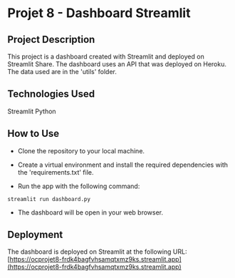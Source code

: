 # Projet 8 - Dashboard Streamlit

## Project Description

This project is a dashboard created with Streamlit and deployed on Streamlit Share. The dashboard uses an API that was deployed on Heroku. The data used are in the 'utils' folder. 

## Technologies Used

Streamlit
Python

## How to Use

* Clone the repository to your local machine.

* Create a virtual environment and install the required dependencies with the 'requirements.txt' file.

* Run the app with the following command:

```streamlit run dashboard.py```

* The dashboard will be open in your web browser.

## Deployment

The dashboard is deployed on Streamlit at the following URL: [https://ocprojet8-frdk4bagfvhsamqtxmz9ks.streamlit.app](https://ocprojet8-frdk4bagfvhsamqtxmz9ks.streamlit.app)
